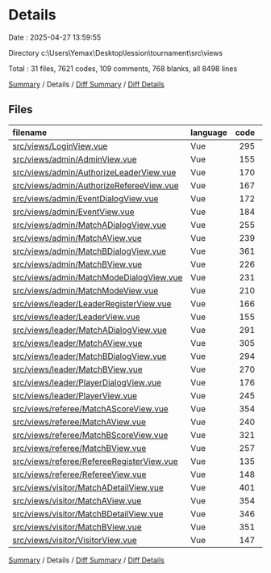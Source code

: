 # Details

Date : 2025-04-27 13:59:55

Directory c:\\Users\\Yemax\\Desktop\\lession\\tournament\\src\\views

Total : 31 files,  7621 codes, 109 comments, 768 blanks, all 8498 lines

[Summary](results.md) / Details / [Diff Summary](diff.md) / [Diff Details](diff-details.md)

## Files
| filename | language | code | comment | blank | total |
| :--- | :--- | ---: | ---: | ---: | ---: |
| [src/views/LoginView.vue](/src/views/LoginView.vue) | Vue | 295 | 4 | 40 | 339 |
| [src/views/admin/AdminView.vue](/src/views/admin/AdminView.vue) | Vue | 155 | 5 | 23 | 183 |
| [src/views/admin/AuthorizeLeaderView.vue](/src/views/admin/AuthorizeLeaderView.vue) | Vue | 170 | 2 | 11 | 183 |
| [src/views/admin/AuthorizeRefereeView.vue](/src/views/admin/AuthorizeRefereeView.vue) | Vue | 167 | 2 | 11 | 180 |
| [src/views/admin/EventDialogView.vue](/src/views/admin/EventDialogView.vue) | Vue | 172 | 10 | 23 | 205 |
| [src/views/admin/EventView.vue](/src/views/admin/EventView.vue) | Vue | 184 | 3 | 14 | 201 |
| [src/views/admin/MatchADialogView.vue](/src/views/admin/MatchADialogView.vue) | Vue | 255 | 4 | 27 | 286 |
| [src/views/admin/MatchAView.vue](/src/views/admin/MatchAView.vue) | Vue | 239 | 4 | 14 | 257 |
| [src/views/admin/MatchBDialogView.vue](/src/views/admin/MatchBDialogView.vue) | Vue | 361 | 8 | 31 | 400 |
| [src/views/admin/MatchBView.vue](/src/views/admin/MatchBView.vue) | Vue | 226 | 4 | 13 | 243 |
| [src/views/admin/MatchModeDialogView.vue](/src/views/admin/MatchModeDialogView.vue) | Vue | 231 | 5 | 24 | 260 |
| [src/views/admin/MatchModeView.vue](/src/views/admin/MatchModeView.vue) | Vue | 210 | 3 | 13 | 226 |
| [src/views/leader/LeaderRegisterView.vue](/src/views/leader/LeaderRegisterView.vue) | Vue | 166 | 1 | 15 | 182 |
| [src/views/leader/LeaderView.vue](/src/views/leader/LeaderView.vue) | Vue | 155 | 7 | 23 | 185 |
| [src/views/leader/MatchADialogView.vue](/src/views/leader/MatchADialogView.vue) | Vue | 291 | 2 | 21 | 314 |
| [src/views/leader/MatchAView.vue](/src/views/leader/MatchAView.vue) | Vue | 305 | 5 | 23 | 333 |
| [src/views/leader/MatchBDialogView.vue](/src/views/leader/MatchBDialogView.vue) | Vue | 294 | 0 | 19 | 313 |
| [src/views/leader/MatchBView.vue](/src/views/leader/MatchBView.vue) | Vue | 270 | 4 | 22 | 296 |
| [src/views/leader/PlayerDialogView.vue](/src/views/leader/PlayerDialogView.vue) | Vue | 176 | 0 | 17 | 193 |
| [src/views/leader/PlayerView.vue](/src/views/leader/PlayerView.vue) | Vue | 245 | 0 | 23 | 268 |
| [src/views/referee/MatchAScoreView.vue](/src/views/referee/MatchAScoreView.vue) | Vue | 354 | 1 | 42 | 397 |
| [src/views/referee/MatchAView.vue](/src/views/referee/MatchAView.vue) | Vue | 240 | 0 | 24 | 264 |
| [src/views/referee/MatchBScoreView.vue](/src/views/referee/MatchBScoreView.vue) | Vue | 321 | 4 | 40 | 365 |
| [src/views/referee/MatchBView.vue](/src/views/referee/MatchBView.vue) | Vue | 257 | 0 | 26 | 283 |
| [src/views/referee/RefereeRegisterView.vue](/src/views/referee/RefereeRegisterView.vue) | Vue | 135 | 2 | 5 | 142 |
| [src/views/referee/RefereeView.vue](/src/views/referee/RefereeView.vue) | Vue | 148 | 7 | 22 | 177 |
| [src/views/visitor/MatchADetailView.vue](/src/views/visitor/MatchADetailView.vue) | Vue | 401 | 4 | 48 | 453 |
| [src/views/visitor/MatchAView.vue](/src/views/visitor/MatchAView.vue) | Vue | 354 | 4 | 44 | 402 |
| [src/views/visitor/MatchBDetailView.vue](/src/views/visitor/MatchBDetailView.vue) | Vue | 346 | 4 | 44 | 394 |
| [src/views/visitor/MatchBView.vue](/src/views/visitor/MatchBView.vue) | Vue | 351 | 4 | 44 | 399 |
| [src/views/visitor/VisitorView.vue](/src/views/visitor/VisitorView.vue) | Vue | 147 | 6 | 22 | 175 |

[Summary](results.md) / Details / [Diff Summary](diff.md) / [Diff Details](diff-details.md)